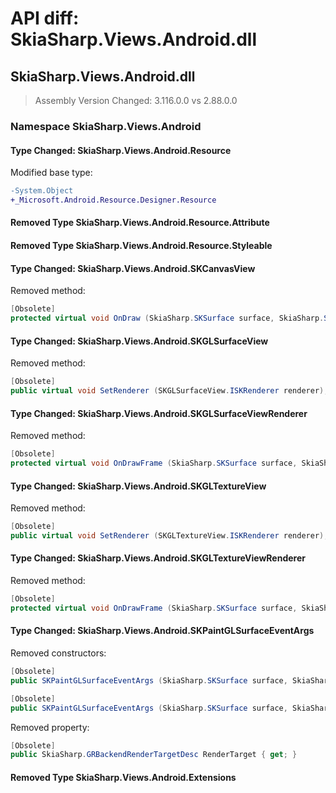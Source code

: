 # API diff: SkiaSharp.Views.Android.dll

## SkiaSharp.Views.Android.dll

> Assembly Version Changed: 3.116.0.0 vs 2.88.0.0

### Namespace SkiaSharp.Views.Android

#### Type Changed: SkiaSharp.Views.Android.Resource

Modified base type:

```diff
-System.Object
+_Microsoft.Android.Resource.Designer.Resource
```

#### Removed Type SkiaSharp.Views.Android.Resource.Attribute
#### Removed Type SkiaSharp.Views.Android.Resource.Styleable

#### Type Changed: SkiaSharp.Views.Android.SKCanvasView

Removed method:

```csharp
[Obsolete]
protected virtual void OnDraw (SkiaSharp.SKSurface surface, SkiaSharp.SKImageInfo info);
```


#### Type Changed: SkiaSharp.Views.Android.SKGLSurfaceView

Removed method:

```csharp
[Obsolete]
public virtual void SetRenderer (SKGLSurfaceView.ISKRenderer renderer);
```


#### Type Changed: SkiaSharp.Views.Android.SKGLSurfaceViewRenderer

Removed method:

```csharp
[Obsolete]
protected virtual void OnDrawFrame (SkiaSharp.SKSurface surface, SkiaSharp.GRBackendRenderTargetDesc renderTarget);
```


#### Type Changed: SkiaSharp.Views.Android.SKGLTextureView

Removed method:

```csharp
[Obsolete]
public virtual void SetRenderer (SKGLTextureView.ISKRenderer renderer);
```


#### Type Changed: SkiaSharp.Views.Android.SKGLTextureViewRenderer

Removed method:

```csharp
[Obsolete]
protected virtual void OnDrawFrame (SkiaSharp.SKSurface surface, SkiaSharp.GRBackendRenderTargetDesc renderTarget);
```


#### Type Changed: SkiaSharp.Views.Android.SKPaintGLSurfaceEventArgs

Removed constructors:

```csharp
[Obsolete]
public SKPaintGLSurfaceEventArgs (SkiaSharp.SKSurface surface, SkiaSharp.GRBackendRenderTargetDesc renderTarget);

[Obsolete]
public SKPaintGLSurfaceEventArgs (SkiaSharp.SKSurface surface, SkiaSharp.GRBackendRenderTarget renderTarget, SkiaSharp.GRSurfaceOrigin origin, SkiaSharp.SKColorType colorType, SkiaSharp.GRGlFramebufferInfo glInfo);
```

Removed property:

```csharp
[Obsolete]
public SkiaSharp.GRBackendRenderTargetDesc RenderTarget { get; }
```


#### Removed Type SkiaSharp.Views.Android.Extensions

